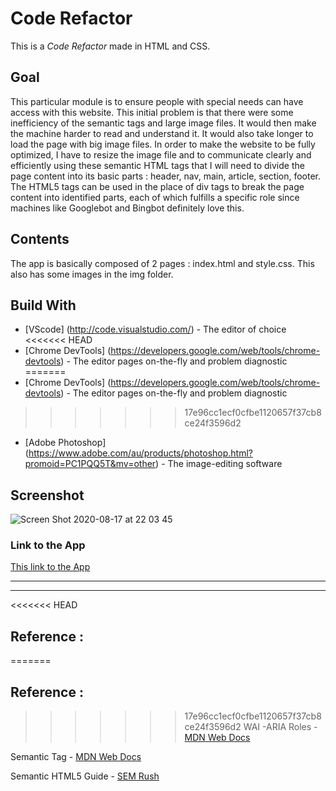 # Code Refactor
This is a *Code Refactor* made in HTML and CSS.

## Goal
This particular module is to ensure people with special needs can have access with this website. This initial problem is that there were some inefficiency of the semantic tags and large image files. It would then make the machine harder to read and understand it. It would also take longer to load the page with big image files. In order to make the website to be fully optimized, I have to resize the image file and to communicate clearly and efficiently using these semantic HTML tags that I will need to divide the page content into its basic parts : header, nav, main, article, section, footer. The HTML5 tags can be used in the place of div tags to break the page content into identified parts, each of which fulfills a specific role since machines like Googlebot and Bingbot definitely love this.

## Contents
<p>The app is basically composed of 2 pages : index.html and style.css. This also has some images in the img folder.</p> 

## Build With
* [VScode] (http://code.visualstudio.com/) - The editor of choice
<<<<<<< HEAD
* [Chrome DevTools] (https://developers.google.com/web/tools/chrome-devtools) - The editor pages on-the-fly and problem diagnostic
=======
* [Chrome DevTools] (https://developers.google.com/web/tools/chrome-devtools) - The editor pages on-the-fly and problem diagnostic 
>>>>>>> 17e96cc1ecf0cfbe1120657f37cb8ce24f3596d2
* [Adobe Photoshop] (https://www.adobe.com/au/products/photoshop.html?promoid=PC1PQQ5T&mv=other) - The image-editing software


## Screenshot

![Screen Shot 2020-08-17 at 22 03 45](https://user-images.githubusercontent.com/7066137/90394223-9c1ca400-e0d5-11ea-9dc7-60a035226593.png)

### Link to the App
<a href="https://annisapf.github.io/Bootcamp-Homework-CodeRefactor/">This link to the App</a><hr>
<hr>

<<<<<<< HEAD
## Reference :
=======
## Reference : 
>>>>>>> 17e96cc1ecf0cfbe1120657f37cb8ce24f3596d2
WAI -ARIA Roles - [MDN Web Docs](https://developer.mozilla.org/en-US/docs/Web/Accessibility/ARIA/Roles)

Semantic Tag - [MDN Web Docs](https://developer.mozilla.org/en-US/docs/Glossary/Semantics)

Semantic HTML5 Guide - [SEM Rush](https://www.semrush.com/blog/semantic-html5-guide/)
